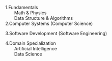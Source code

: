 1.Fundamentals <br />
  Math & Physics <br />
  Data Structure & Algorithms <br />
2.Computer Systems (Computer Science) <br />

3.Software Development (Software Engineering) <br />

4.Domain Specialization <br/>
  Artificial Intelligence <br />
  Data Science